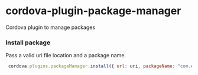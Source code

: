 # cordova-plugin-package-manager
Cordova plugin to manage packages

### Install package
Pass a valid uri file location and a package name.

```javascript
 cordova.plugins.packageManager.install({ url: uri, packageName: "com.example.name" }
```
